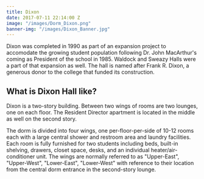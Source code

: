 ```yaml
---
title: Dixon
date: 2017-07-11 22:14:00 Z
image: "/images/Dorm_Dixon.png"
banner-img: "/images/Dixon_Banner.jpg"
---
```


Dixon was completed in 1990 as part of an expansion project to accomodate the growing student population following Dr. John MacArthur's coming as President of the school in 1985. Waldock and Sweazy Halls were a part of that expansion as well. The hall is named after Frank R. Dixon, a generous donor to the college that funded its construction.

## What is Dixon Hall like?

Dixon is a two-story building. Between two wings of rooms are two lounges, one on each floor. The Resident Director apartment is located in the middle as well on the second story.

The dorm is divided into four wings, one per-floor-per-side of 10-12 rooms each with a large central shower and restroom area and laundry facilities. Each room is fully furnished for two students including beds, built-in shelving, drawers, closet space, desks, and an individual heater/air-conditioner unit. The wings are normally referred to as "Upper-East", "Upper-West", "Lower-East", "Lower-West" with reference to their location from the central dorm entrance in the second-story lounge.